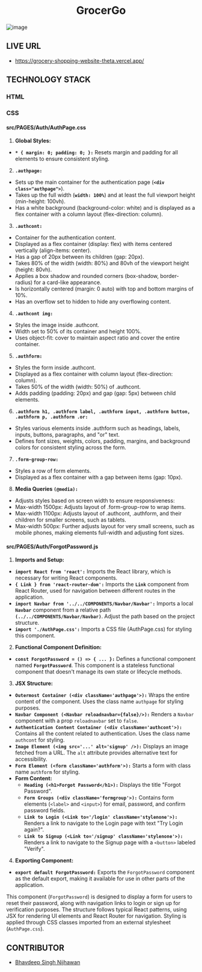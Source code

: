 <h1 align="center">GrocerGo</h1>

![image](https://github.com/BhavdeepSinghNijhawan/GrocerGo/assets/143419096/efb219ee-3ac0-476d-b5a8-555b75081feb)

## LIVE URL

- https://grocery-shopping-website-theta.vercel.app/

## TECHNOLOGY STACK

### HTML

### CSS

#### src/PAGES/Auth/AuthPage.css

1. **Global Styles:**

- **`* { margin: 0; padding: 0; }:`** Resets margin and padding for all elements to ensure consistent styling.

2. **`.authpage:`**

- Sets up the main container for the authentication page (**`<div class="authpage">`**).
- Takes up the full width (**`width: 100%`**) and at least the full viewport height (min-height: 100vh).
- Has a white background (background-color: white) and is displayed as a flex container with a column layout (flex-direction: column).

3. **`.authcont:`**

- Container for the authentication content.
- Displayed as a flex container (display: flex) with items centered vertically (align-items: center).
- Has a gap of 20px between its children (gap: 20px).
- Takes 80% of the width (width: 80%) and 80vh of the viewport height (height: 80vh).
- Applies a box shadow and rounded corners (box-shadow, border-radius) for a card-like appearance.
- Is horizontally centered (margin: 0 auto) with top and bottom margins of 10%.
- Has an overflow set to hidden to hide any overflowing content.

4. **`.authcont img:`**

- Styles the image inside .authcont.
- Width set to 50% of its container and height 100%.
- Uses object-fit: cover to maintain aspect ratio and cover the entire container.

5. **`.authform:`**

- Styles the form inside .authcont.
- Displayed as a flex container with column layout (flex-direction: column).
- Takes 50% of the width (width: 50%) of .authcont.
- Adds padding (padding: 20px) and gap (gap: 5px) between child elements.

6. **`.authform h1, .authform label, .authform input, .authform button, .authform p, .authform .or:`**

- Styles various elements inside .authform such as headings, labels, inputs, buttons, paragraphs, and "or" text.
- Defines font sizes, weights, colors, padding, margins, and background colors for consistent styling across the form.

7. **`.form-group-row:`**

- Styles a row of form elements.
- Displayed as a flex container with a gap between items (gap: 10px).

8. **Media Queries `(@media):`**

- Adjusts styles based on screen width to ensure responsiveness:
- Max-width 1500px: Adjusts layout of .form-group-row to wrap items.
- Max-width 1100px: Adjusts layout of .authcont, .authform, and their children for smaller screens, such as tablets.
- Max-width 500px: Further adjusts layout for very small screens, such as mobile phones, making elements full-width and adjusting font sizes.

#### src/PAGES/Auth/ForgotPassword.js

1. **Imports and Setup:**

- **`import React from 'react':`** Imports the React library, which is necessary for writing React components.
- **`{ Link } from 'react-router-dom':`** Imports the **`Link`** component from React Router, used for navigation between different routes in the application.
- **`import Navbar from '../../COMPONENTS/Navbar/Navbar':`** Imports a local **`Navbar`** component from a relative path **`(../../COMPONENTS/Navbar/Navbar)`**. Adjust the path based on the project structure.
- **`import './AuthPage.css':`** Imports a CSS file (AuthPage.css) for styling this component.

2. **Functional Component Definition:**

- **`const ForgotPassword = () => { ... }:`** Defines a functional component named **`ForgotPassword`**. This component is a stateless functional component that doesn't manage its own state or lifecycle methods.

3. **JSX Structure:**

- **`Outermost Container (<div className='authpage'>):`** Wraps the entire content of the component. Uses the class name `authpage` for styling purposes.
- **`Navbar Component (<Navbar reloadnavbar={false}/>):`** Renders a `Navbar` component with a prop `reloadnavbar` set to `false`.
- **`Authentication Content Container (<div className='authcont'>):`** Contains all the content related to authentication. Uses the class name `authcont` for styling.
- **`Image Element (<img src='...' alt='signup' />):`** Displays an image fetched from a URL. The `alt` attribute provides alternative text for accessibility.
- **`Form Element (<form className='authform'>):`** Starts a form with class name `authform` for styling.
- **Form Content:**
  - **`Heading (<h1>Forgot Password</h1>):`** Displays the title "Forgot Password".
  - **`Form Groups (<div className='formgroup'>):`** Contains form elements (`<label>` and `<input>`) for email, password, and confirm password fields.
  - **`Link to Login (<Link to='/login' className='stylenone'>):`** Renders a link to navigate to the Login page with text "Try Login again?".
  - **`Link to Signup (<Link to='/signup' className='stylenone'>):`** Renders a link to navigate to the Signup page with a `<button>` labeled "Verify".
  
4. **Exporting Component:**

- **`export default ForgotPassword:`** Exports the `ForgotPassword` component as the default export, making it available for use in other parts of the application.

This component (`ForgotPassword`) is designed to display a form for users to reset their password, along with navigation links to login or sign up for verification purposes. The structure follows typical React patterns, using JSX for rendering UI elements and React Router for navigation. Styling is applied through CSS classes imported from an external stylesheet (`AuthPage.css`).

## CONTRIBUTOR

- [Bhavdeep Singh Nijhawan](https://www.linkedin.com/in/bhavdeep-singh-nijhawan-739634280)
